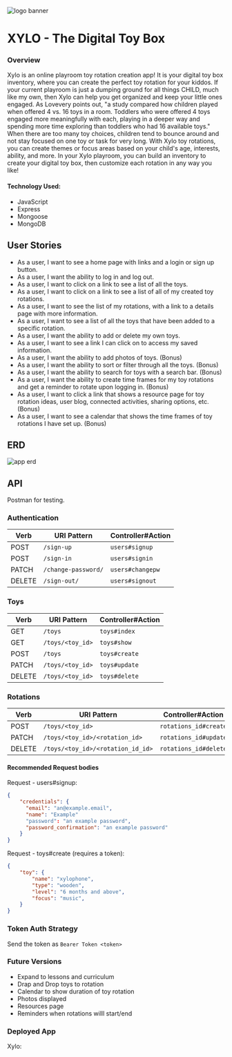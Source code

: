 ![logo banner](https://i.imgur.com/pjQcE1T.gif)

# XYLO - The Digital Toy Box

### Overview
Xylo is an online playroom toy rotation creation app! It is your digital toy box inventory, where you can create the perfect toy rotation for your kiddos. If your current playroom is just a dumping ground for all things CHILD, much like my own, then Xylo can help you get organized and keep your little ones engaged. As Lovevery points out, "a study compared how children played when offered 4 vs. 16 toys in a room. Toddlers who were offered 4 toys engaged more meaningfully with each, playing in a deeper way and spending more time exploring than toddlers who had 16 available toys." When there are too many toy choices, children tend to bounce around and not stay focused on one toy or task for very long. With Xylo toy rotations, you can create themes or focus areas based on your child's age, interests, ability, and more. In your Xylo playroom, you can build an inventory to create your digital toy box, then customize each rotation in any way you like!

#### Technology Used:
- JavaScript
- Express
- Mongoose
- MongoDB

## User Stories
- As a user, I want to see a home page with links and a login or sign up button.
- As a user, I want the ability to log in and log out.
- As a user, I want to click on a link to see a list of all the toys.
- As a user, I want to click on a link to see a list of all of my created toy rotations.
- As a user, I want to see the list of my rotations, with a link to a details page with more information.
- As a user, I want to see a list of all the toys that have been added to a specific rotation.
- As a user, I want the ability to add or delete my own toys.
- As a user, I want to see a link I can click on to access my saved information.
- As a user, I want the ability to add photos of toys. (Bonus)
- As a user, I want the ability to sort or filter through all the toys. (Bonus)
- As a user, I want the ability to search for toys with a search bar. (Bonus)
- As a user, I want the ability to create time frames for my toy rotations and get a reminder to rotate upon logging in. (Bonus)
- As a user, I want to click a link that shows a resource page for toy rotation ideas, user blog, connected activities, sharing options, etc. (Bonus)
- As a user, I want to see a calendar that shows the time frames of toy rotations I have set up. (Bonus)

## ERD
![app erd](https://i.imgur.com/H4pbt33.png)

## API
Postman for testing.

### Authentication

| Verb   | URI Pattern            | Controller#Action |
|--------|------------------------|-------------------|
| POST   | `/sign-up`             | `users#signup`    |
| POST   | `/sign-in`             | `users#signin`    |
| PATCH  | `/change-password/` | `users#changepw`  |
| DELETE | `/sign-out/`        | `users#signout`   |

### Toys

| Verb   | URI Pattern            | Controller#Action |
|--------|------------------------|-------------------|
| GET   | `/toys`             | `toys#index`    |
| GET   | `/toys/<toy_id>`    | `toys#show`    |
| POST   | `/toys`             | `toys#create`    |
| PATCH  | `/toys/<toy_id>` | `toys#update`  |
| DELETE | `/toys/<toy_id>`        | `toys#delete`   |

### Rotations

| Verb   | URI Pattern            | Controller#Action |
|--------|------------------------|-------------------|
| POST   | `/toys/<toy_id>`             | `rotations_id#create`    |
| PATCH  | `/toys/<toy_id>/<rotation_id>` | `rotations_id#update`  |
| DELETE | `/toys/<toy_id>/<rotation_id_id>`        | `rotations_id#delete`   |

#### Recommended Request bodies
Request - users#signup:

```json
{
    "credentials": {
      "email": "an@example.email",
      "name": "Example"
      "password": "an example password",
      "password_confirmation": "an example password"
    }
}
```

Request - toys#create (requires a token):

```json
{
    "toy": {
        "name": "xylophone",
        "type": "wooden",
        "level": "6 months and above",
        "focus": "music",
    }
}
```

### Token Auth Strategy
Send the token as `Bearer Token <token>`

### Future Versions
- Expand to lessons and curriculum
- Drap and Drop toys to rotation
- Calendar to show duration of toy rotation
- Photos displayed
- Resources page
- Reminders when rotations willl start/end

### Deployed App
Xylo: 
